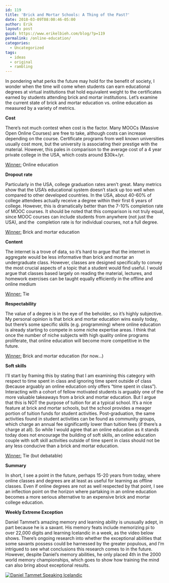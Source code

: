 ```yaml
---
id: 119
title: 'Brick and Mortar Schools: A Thing of the Past?'
date: 2018-03-09T08:00:46-05:00
author: Erik
layout: post
guid: https://www.erikelbieh.com/blog/?p=119
permalink: /online-education/
categories:
  - Uncategorized
tags:
  - ideas
  - original
  - rambling
---
```

In pondering what perks the future may hold for the benefit of society, I wonder when the time will come when students can earn educational degrees at virtual institutions that hold equivalent weight to the certificates earned by students attending brick and mortar institutions. Let’s examine the current state of brick and mortar education vs. online education as measured by a variety of metrics.

<!--more-->

**Cost**

There’s not much contest when cost is the factor. Many MOOCs (Massive Open Online Courses) are free to take, although costs can increase depending on the course. Certificate programs from well known universities usually cost more, but the university is associating their prestige with the material. However, this pales in comparison to the average cost of a 4 year private college in the USA, which costs around $30k+/yr.

<u>Winner:</u> Online education

**Dropout rate**

Particularly in the USA, college graduation rates aren’t great. Many metrics show that the USA’s educational system doesn’t stack up too well when compared to other developed countries. In the USA, about 40-60% of college attendees actually receive a degree within their first 6 years of college. However, this is dramatically better than the 7-10% completion rate of MOOC courses. It should be noted that this comparison is not truly equal, since MOOC courses can include students from anywhere (not just the USA), and the  completion rate is for individual courses, not a full degree.

<u>Winner:</u> Brick and mortar education

**Content**

The internet is a trove of data, so it’s hard to argue that the internet in aggregate would be less informative than brick and mortar an undergraduate class. However, classes are designed specifically to convey the most crucial aspects of a topic that a student would find useful. I would argue that classes based largely on reading the material, lectures, and homework exercises can be taught equally efficiently in the offline and online medium

<span style="text-decoration: underline;">Winner:</span> Tie

**Respectability**

The value of a degree is in the eye of the beholder, so it&#8217;s highly subjective. My personal opinion is that brick and mortar education wins easily today, but there&#8217;s some specific skills (e.g. programming) where online education is already starting to compete in some niche expertise areas. I think that once the number of niche subjects with high quality online programs proliferate, that online education will become more competitive in the future.

<span style="text-decoration: underline;">Winner:</span> Brick and mortar education (for now&#8230;)

**Soft skills**

I’ll start by framing this by stating that I am examining this category with respect to time spent in class and ignoring time spent outside of class (because arguably an online education only offers “time spent in class”). Interacting with a cohort of fellow motivated students is arguably one of the more valuable takeaways from a brick and mortar education. But I argue that this is NOT the purpose of tuition for at a typical school. It’s a nice feature at brick and mortar schools, but the school provides a meager portion of tuition funds for student activities. Post-graduation, the same activities found in student activities can be found as community groups, which charge an annual fee significantly lower than tuition fees (if there’s a charge at all). So while I would agree that an online education as it stands today does not encourage the building of soft skills, an online education couple with soft skill activities outside of time spent in class should not be any less conducive than a brick and mortar education.

<u>Winner:</u> Tie (but debatable)

**Summary**

In short, I see a point in the future, perhaps 15-20 years from today, where online classes and degrees are at least as useful for learning as offline classes. Even if online degrees are not as well respected by that point, I see an inflection point on the horizon where partaking in an online education becomes a more serious alternative to an expensive brick and mortar college education.

**Weekly Extreme Exception**

Daniel Tammet&#8217;s amazing memory and learning ability is unusually adept, in part because he is a savant. His memory feats include memorizing pi to over 22,000 digits and learning Icelandic in a week, as the video below shows. There&#8217;s ongoing research into whether the exceptional abilities that some savants possess could be harnessed by the greater populous, and I&#8217;m intrigued to see what conclusions this research comes to in the future. However, despite Daniel&#8217;s memory abilities, he only placed 4th in the 2000 world memory championships, which goes to show how training the mind can also bring about exceptional results.

[![Daniel Tammet Speaking Icelandic](http://img.youtube.com/vi/_GXjPEkDfek/0.jpg)](http://www.youtube.com/watch?v=_GXjPEkDfek "Savant learns how to speak Icelandic in a week")
